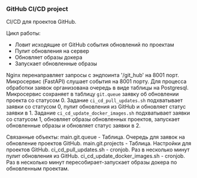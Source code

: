### GitHub CI/CD project

CI/CD для проектов GitHub.

Цикл работы:
- Ловит исходящие от GitHub события обновлений по проектам
- Пулит обновления на сервер
- Обновляет образы докера
- Запускает обновленные образы

Nginx перенаправляет запросы с эндпоинта '/git_hub' на 8001 порт. Микросервис (FastAPI) слушает события на 8001 порту.
Для процесса обработки заявок организована очередь в виде таблицы на Postgresql.
Микросервис сохраняет в таблицу `git.queue` заявку об обновлении проекта со статусом 0.
Задание `ci_cd_pull_updates.sh` подхватывает заявки со статусом 0, пулит обновления из GitHub и обновляет статус заявки в 1.
Задание `ci_cd_update_docker_images.sh` подхватывает заявки со статусом 1, обновляет образы обновленных проектов, запускает обновленные образы и обновляет статус заявки в 2.

Связанные объекты:
main.git.queue - Таблица. Очередь для заявок на обновление проектов GitHub.
main.git.projects - Таблица. Настройки для проектов GitHub.
ci_cd_pull_updates.sh - cronjob. Раз в несколько минут пулит обновления из GitHub.
ci_cd_update_docker_images.sh - cronjob. Раз в несколько минут пересобирает-запускает образы докера по обновленным проектам.

